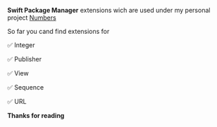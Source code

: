 **Swift Package Manager** extensions wich are used under my personal project [Numbers](https://github.com/michelgoni/Numbers)

So far you cand find extensions for 

✅ Integer

✅ Publisher

✅ View

✅  Sequence

✅ URL


**Thanks for reading**
